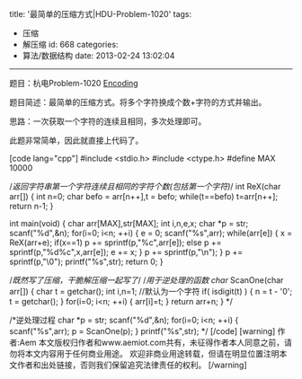 title: '最简单的压缩方式|HDU-Problem-1020'
tags:
  - 压缩
  - 解压缩
id: 668
categories:
  - 算法/数据结构
date: 2013-02-24 13:02:04
---

题目：杭电Problem-1020 [Encoding](http://acm.hdu.edu.cn/showproblem.php?pid=1020)

题目简述：最简单的压缩方式。将多个字符换成个数+字符的方式并输出。

思路：一次获取一个字符的连续且相同，多次处理即可。

此题非常简单，因此就直接上代码了。

[code lang="cpp"]
#include &lt;stdio.h&gt;
#include &lt;ctype.h&gt;
#define MAX 10000

/*返回字符串第一个字符连续且相同的字符个数(包括第一个字符)*/
int ReX(char arr[])
{
    int n=0;
    char befo = arr[n++],t = befo;
    while(t==befo)
        t=arr[n++];
    return n-1;
}

int main(void)
{
    char arr[MAX],str[MAX];
    int i,n,e,x;
    char *p = str;
    scanf(&quot;%d&quot;,&amp;n);
    for(i=0; i&lt;n; ++i)
    {
        e = 0;
        scanf(&quot;%s&quot;,arr);
        while(arr[e])
        {
        x = ReX(arr+e);
        if(x==1) p += sprintf(p,&quot;%c&quot;,arr[e]);
        else p += sprintf(p,&quot;%d%c&quot;,x,arr[e]);
        e += x;
        }
        p += sprintf(p,&quot;\n&quot;);
    }
    p += sprintf(p,&quot;&#92;&#48;&quot;);
    printf(&quot;%s&quot;,str);
    return 0;
}

/*既然写了压缩，干脆解压缩一起写了*/
/*用于逆处理的函数
char* ScanOne(char arr[])
{
    char t = getchar();
    int i,n=1; //默认为一个字符
    if( isdigit(t) )
    {
        n = t - '0';
        t = getchar();
    }
    for(i=0; i&lt;n; ++i)
    {
        arr[i]=t;
    }
    return arr+n;
}
*/

/*逆处理过程
    char *p = str;
    scanf(&quot;%d&quot;,&amp;n);
    for(i=0; i&lt;n; ++i)
    {
        scanf(&quot;%s&quot;,arr);
        p = ScanOne(p);
    }
    printf(&quot;%s&quot;,str);
*/
[/code]
[warning]
作者:Aem
本文版权归作者和www.aemiot.com共有，未征得作者本人同意之前，请勿将本文内容用于任何商业用途。 欢迎非商业用途转载，但请在明显位置注明本文作者和出处链接，否则我们保留追究法律责任的权利。
[/warning]